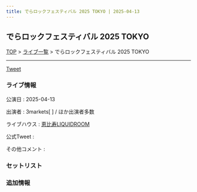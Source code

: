 ```yaml
---
title: でらロックフェスティバル 2025 TOKYO | 2025-04-13
---
```

## でらロックフェスティバル 2025 TOKYO

[TOP](/setlist/) > [ライブ一覧](lives.html) > でらロックフェスティバル 2025 TOKYO

___

<a href="https://twitter.com/share?ref_src=twsrc%5Etfw" data-text="3markets[ ]セットリスト > でらロックフェスティバル 2025 TOKYO" class="twitter-share-button" data-via="3markets" data-hashtags="3markets" data-related="3markets" data-show-count="false">Tweet</a>

### ライブ情報

公演日
:    2025-04-13

出演者
:    3markets[ ] / ほか出演者多数

ライブハウス
:    [恵比寿LIQUIDROOM](livehouse001.html)

公式Tweet
:    []()

その他コメント
:    

### セットリスト





### 追加情報






<script async src="https://platform.twitter.com/widgets.js" charset="utf-8"></script>